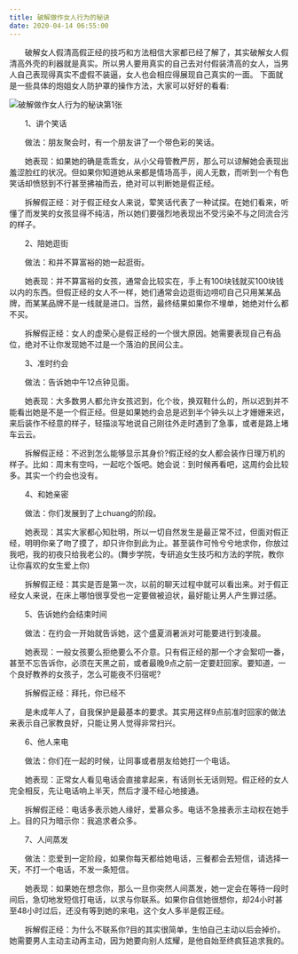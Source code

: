 ```yaml
---
title: 破解做作女人行为的秘诀
date: 2020-04-14 06:55:00
---
```




　　破解女人假清高假正经的技巧和方法相信大家都已经了解了，其实破解女人假清高外壳的利器就是真实。所以男人要用真实的自己去对付假装清高的女人，当男人自己表现得真实不虚假不装逼，女人也会相应得展现自己真实的一面。 下面就是一些具体的炮姐女人防护罩的操作方法，大家可以好好的看看:

![破解做作女人行为的秘诀第1张](/img/69ac713b39dab9029c851679d555e4f8.jpg)

　　1、讲个笑话

　　做法：朋友聚会时，有一个朋友讲了一个带色彩的笑话。

　　她表现：如果她的确是乖乖女，从小父母管教严厉，那么可以谅解她会表现出羞涩脸红的状况。但如果你知道她从来都是情场高手，阅人无数，而听到一个有色笑话却愤怒到不行甚至拂袖而去，绝对可以判断她是假正经。

　　拆解假正经：对于假正经女人来说，荤笑话代表了一种试探。在她们看来，听懂了而发笑的女孩显得不纯洁，所以她们要强烈地表现出不受污染不与之同流合污的样子。

　　2、陪她逛街

　　做法：和并不算富裕的她一起逛街。

　　她表现：并不算富裕的女孩，通常会比较实在，手上有100块钱就买100块钱以内的东西。但假正经的女人不一样，她们通常会边逛街边唠叨自己只用某某品牌，而某某品牌不是一线就是进口。当然，最终结果如果你不埋单，她绝对什么都不买。

　　拆解假正经：女人的虚荣心是假正经的一个很大原因。她需要表现自己有品位，绝对不让你发现她不过是一个落泊的民间公主。

　　3、准时约会

　　做法：告诉她中午12点钟见面。

　　她表现：大多数男人都允许女孩迟到，化个妆，换双鞋什么的，所以迟到并不能看出她是不是一个假正经。但是如果她约会总是迟到半个钟头以上才姗姗来迟，来后装作不经意的样子，轻描淡写地说自己刚往外走时遇到了急事，或者是路上堵车云云。

　　拆解假正经：不迟到怎么能够显示其身价?假正经的女人都会装作日理万机的样子。比如：周末有空吗，一起吃个饭吧。她会说：到时候再看吧，这周约会比较多。其实一个约会也没有。

　　4、和她亲密

　　做法：你们发展到了上chuang的阶段。

　　她表现：其实大家都心知肚明，所以一切自然发生是最正常不过，但面对假正经，明明你亲了吻了摸了，却只许你到此为止。甚至装作可怜兮兮地求你，你放过我吧，我的初夜只给我老公的。(舞步学院，专研追女生技巧和方法的学院，教你让你喜欢的女生爱上你)

　　拆解假正经：其实是否是第一次，以前的聊天过程中就可以看出来。对于假正经女人来说，在床上哪怕很享受也一定要做被迫状，最好能让男人产生罪过感。

　　5、告诉她约会结束时间

　　做法：在约会一开始就告诉她，这个盛夏消暑派对可能要进行到凌晨。

　　她表现：一般女孩要么拒绝要么不介意。只有假正经的那一个才会絮叨一番，甚至不忘告诉你，必须在天黑之前，或者最晚9点之前一定要赶回家。要知道，一个良好教养的女孩子，怎么可能夜不归宿呢?

　　拆解假正经：拜托，你已经不

　　是未成年人了，自我保护是最基本的要求。其实用这样9点前准时回家的做法来表示自己家教良好，只能让男人觉得非常扫兴。

　　6、他人来电

　　做法：你们在一起的时候，让同事或者朋友给她打一个电话。

　　她表现：正常女人看见电话会直接拿起来，有话则长无话则短。假正经的女人完全相反，先让电话响上半天，然后才漫不经心地接通。

　　拆解假正经：电话多表示她人缘好，爱慕众多。电话不急接表示主动权在她手上。目的只为暗示你：我追求者众多。

　　7、人间蒸发

　　做法：恋爱到一定阶段，如果你每天都给她电话，三餐都会去短信，请选择一天，不打一个电话，不发一条短信。

　　她表现：如果她在想念你，那么一旦你突然人间蒸发，她一定会在等待一段时间后，急切地发短信打电话，以求与你联系。如果你自信她很想你，却24小时甚至48小时过后，还没有等到她的来电，这个女人多半是假正经。

　　拆解假正经：为什么不联系你?目的其实很简单，生怕自己主动以后会掉价。她需要男人主动主动再主动，因为她要向别人炫耀，是他自始至终疯狂追求我的。